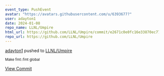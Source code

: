 ```yaml
---
event_type: PushEvent
avatar: "https://avatars.githubusercontent.com/u/6393677?"
user: adayton1
date: 2024-01-08
repo_name: LLNL/Umpire
html_url: https://github.com/LLNL/Umpire/commit/e2671c0e0fc16e33870ec77690dc0a67d227ba0f
repo_url: https://github.com/LLNL/Umpire
---
```


<a href='https://github.com/adayton1' target='_blank'>adayton1</a> pushed to <a href='https://github.com/LLNL/Umpire' target='_blank'>LLNL/Umpire</a>

<small>Make fmt::fmt global</small>

<a href='https://github.com/LLNL/Umpire/commit/e2671c0e0fc16e33870ec77690dc0a67d227ba0f' target='_blank'>View Commit</a>